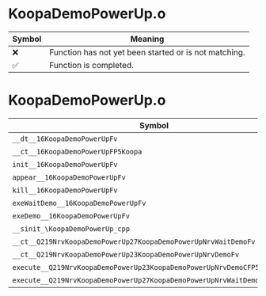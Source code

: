 # KoopaDemoPowerUp.o
| Symbol | Meaning 
| ------------- | ------------- 
| :x: | Function has not yet been started or is not matching. 
| :white_check_mark: | Function is completed. 


# KoopaDemoPowerUp.o
| Symbol | Decompiled? |
| ------------- | ------------- |
| `__dt__16KoopaDemoPowerUpFv` | :x: |
| `__ct__16KoopaDemoPowerUpFP5Koopa` | :x: |
| `init__16KoopaDemoPowerUpFv` | :x: |
| `appear__16KoopaDemoPowerUpFv` | :x: |
| `kill__16KoopaDemoPowerUpFv` | :x: |
| `exeWaitDemo__16KoopaDemoPowerUpFv` | :x: |
| `exeDemo__16KoopaDemoPowerUpFv` | :x: |
| `__sinit_\KoopaDemoPowerUp_cpp` | :x: |
| `__ct__Q219NrvKoopaDemoPowerUp27KoopaDemoPowerUpNrvWaitDemoFv` | :x: |
| `__ct__Q219NrvKoopaDemoPowerUp23KoopaDemoPowerUpNrvDemoFv` | :x: |
| `execute__Q219NrvKoopaDemoPowerUp23KoopaDemoPowerUpNrvDemoCFP5Spine` | :x: |
| `execute__Q219NrvKoopaDemoPowerUp27KoopaDemoPowerUpNrvWaitDemoCFP5Spine` | :x: |
